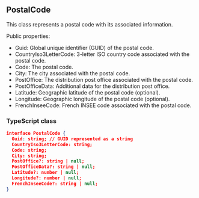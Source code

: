 ## PostalCode

This class represents a postal code with its associated information.

Public properties:

- Guid: Global unique identifier (GUID) of the postal code.
- CountryIso3LetterCode: 3-letter ISO country code associated with the postal code.
- Code: The postal code.
- City: The city associated with the postal code.
- PostOffice: The distribution post office associated with the postal code.
- PostOfficeData: Additional data for the distribution post office.
- Latitude: Geographic latitude of the postal code (optional).
- Longitude: Geographic longitude of the postal code (optional).
- FrenchInseeCode: French INSEE code associated with the postal code.

### TypeScript class
```json
interface PostalCode {
  Guid: string; // GUID represented as a string
  CountryIso3LetterCode: string;
  Code: string;
  City: string;
  PostOffice?: string | null;
  PostOfficeData?: string | null;
  Latitude?: number | null;
  Longitude?: number | null;
  FrenchInseeCode?: string | null;
}
```